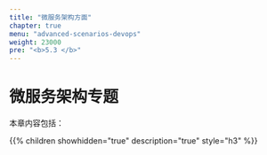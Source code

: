 ```yaml
---
title: "微服务架构方面"
chapter: true
menu: "advanced-scenarios-devops"
weight: 23000
pre: "<b>5.3 </b>"
---
```


# 微服务架构专题

本章内容包括：

{{% children showhidden="true" description="true" style="h3"  %}}


